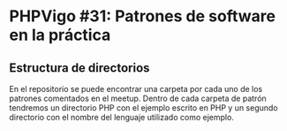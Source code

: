 # PHPVigo #31: Patrones de software en la práctica

## Estructura de directorios

En el repositorio se puede encontrar una carpeta por cada uno de los patrones comentados en el meetup. Dentro de cada carpeta de patrón tendremos un directorio PHP con el ejemplo escrito en PHP y un segundo directorio con el nombre del lenguaje utilizado como ejemplo.
